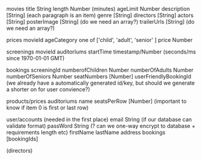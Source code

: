 movies
  title        String
  length       Number (minutes)
  ageLimit     Number
  description   [String] (each paragraph is an item)
  genre           [String]
  directors       [String]
  actors          [String]
  posterImage     [String]  (do we need an array?)
  trailerUrls     [String]  (do we need an array?)
  
  
prices
  movieId
  ageCategory one of ['child', 'adult', 'senior' ]
  price Number

screenings
  movieId
  auditorIums
  startTime timestamp/Number (seconds/ms since 1970-01-01 GMT)


bookings
  screeningId
  numberofChildren Number
  numberOfAdults Number
  numberOfSeniors Number
  seatNumbers [Number]
  userFriendlyBookingId (we already have a automatically generated id/key,
  but should we generate a shorter on for user convience?)

products/prices
auditoriums
  name 
  seatsPerRow [Number] (important to know if item 0 is first or last row)

user/accounts (needed in the first place)
  email String (if our database can validate format)
  passWord String (? can we one-way encrypt to database + requirements
  length etc)
  firstName
  lastName
  address
  bookings [bookingIds]


(directors)